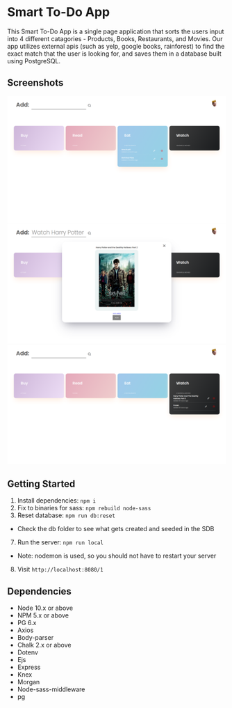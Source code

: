 # Smart To-Do App

This Smart To-Do App is a single page application that sorts the users input into 4 different catagories - Products, Books, Restaurants, and Movies. Our app utilizes external apis (such as yelp, google books, rainforest) to find the exact match that the user is looking for, and saves them in a database built using PostgreSQL.

## Screenshots

!['Homepage'](https://github.com/Sirrom84/BREW/blob/master/public/homePage.png?raw=true)
!['SearchItem'](https://github.com/Sirrom84/BREW/blob/master/public/addToList.png?raw=true)
!['AddItem'](https://github.com/Sirrom84/BREW/blob/master/public/afterAdd.png?raw=true)

## Getting Started

1. Install dependencies: `npm i`
4. Fix to binaries for sass: `npm rebuild node-sass`
5. Reset database: `npm run db:reset`
  - Check the db folder to see what gets created and seeded in the SDB
7. Run the server: `npm run local`
  - Note: nodemon is used, so you should not have to restart your server
8. Visit `http://localhost:8080/1`


## Dependencies

- Node 10.x or above
- NPM 5.x or above
- PG 6.x
- Axios
- Body-parser
- Chalk 2.x or above
- Dotenv
- Ejs
- Express
- Knex
- Morgan
- Node-sass-middleware
- pg

